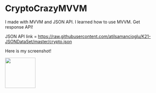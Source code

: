 # CryptoCrazyMVVM
I made with MVVM and JSON API. I learned how to use MVVM. Get response API!

JSON API link = https://raw.githubusercontent.com/atilsamancioglu/K21-JSONDataSet/master/crypto.json

Here is my screenshot!

<img src="https://user-images.githubusercontent.com/75642569/188518256-c416ab5c-5396-4c94-96fb-fe22146cfdc4.png" width=100>
